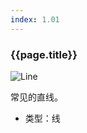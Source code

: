 ```yaml
---
index: 1.01
---
```

### {{page.title}}
![Line][Line-01]

常见的直线。

- 类型：线

[Line-01]: {{site.baseurl}}/assets/components/line-01.png

